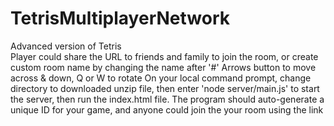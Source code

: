 # TetrisMultiplayerNetwork
Advanced version of Tetris <br>
Player could share the URL to friends and family to join the room, 
or create custom room name by changing the name after '#'
Arrows button to move across & down, Q or W to rotate
On your local command prompt, change directory to downloaded unzip file, 
then enter 'node server/main.js' to start the server, 
then run the index.html file.
The program should auto-generate a unique ID for your game, and anyone could join the your room using the link
